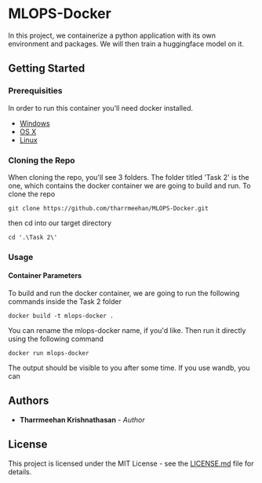 
# MLOPS-Docker

In this project, we containerize a python application with its own environment and packages. We will then train a huggingface model on it.

## Getting Started

### Prerequisities
In order to run this container you'll need docker installed.

* [Windows](https://docs.docker.com/windows/started)
* [OS X](https://docs.docker.com/mac/started/)
* [Linux](https://docs.docker.com/linux/started/)

### Cloning the Repo
When cloning the repo, you'll see 3 folders. The folder titled 'Task 2' is the one, which contains the docker container we are going to build and run.
To clone the repo

```shell
git clone https://github.com/tharrmeehan/MLOPS-Docker.git
```

then cd into our target directory
```shell
cd '.\Task 2\'
```
### Usage

#### Container Parameters

To build and run the docker container, we are going to run the following commands inside the Task 2 folder

```shell
docker build -t mlops-docker .
```
You can rename the mlops-docker name, if you'd like.
Then run it directly using the following command

```shell
docker run mlops-docker
```
The output should be visible to you after some time. If you use wandb, you can

## Authors

* **Tharrmeehan Krishnathasan** - *Author*

## License

This project is licensed under the MIT License - see the [LICENSE.md](LICENSE.md) file for details.
